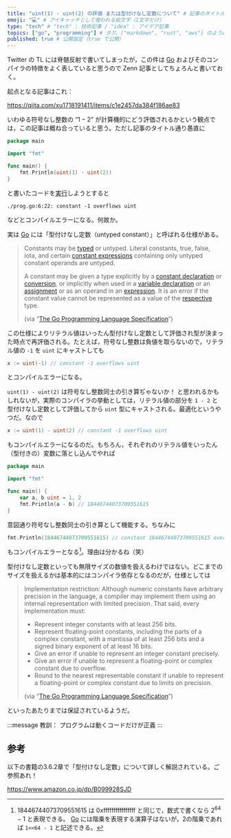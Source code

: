 ```yaml
---
title: "uint(1) - uint(2) の評価 または型付けなし定数について" # 記事のタイトル
emoji: "💻" # アイキャッチとして使われる絵文字（1文字だけ）
type: "tech" # "tech" : 技術記事 / "idea" : アイデア記事
topics: ["go", "programming"] # タグ。["markdown", "rust", "aws"] のように指定する
published: true # 公開設定（true で公開）
---
```


Twitter の TL には脊髄反射で書いてしまったが，この件は [Go] およびそのコンパイラの特徴をよく表していると思うので Zenn 記事としてちょろんと書いておく。

起点となる記事はこれ：

https://qiita.com/xu1718191411/items/c1e2457da384f186ae83

いわゆる符号なし整数の “$1-2$” が計算機的にどう評価されるかという観点では，この記事は概ね合っていると思う。ただし記事のタイトル通り愚直に

```go
package main

import "fmt"

func main() {
    fmt.Println(uint(1) - uint(2))
}
```

と書いたコードを[実行](https://play.golang.org/p/cfPxqIPfnY1)しようとすると

```
./prog.go:6:22: constant -1 overflows uint
```

などとコンパイルエラーになる。何故か。

実は [Go] には「型付けなし定数（untyped constant）」と呼ばれる仕様がある。

> Constants may be [typed](https://golang.org/ref/spec#Types) or untyped. Literal constants, true, false, iota, and certain [constant expressions](https://golang.org/ref/spec#Constant_expressions) containing only untyped constant operands are untyped. 
>
> A constant may be given a type explicitly by a [constant declaration](https://golang.org/ref/spec#Constant_declarations) or [conversion](https://golang.org/ref/spec#Conversions), or implicitly when used in a [variable declaration](https://golang.org/ref/spec#Variable_declarations) or an [assignment](https://golang.org/ref/spec#Assignments) or as an operand in an [expression](https://golang.org/ref/spec#Expressions). It is an error if the constant value cannot be represented as a value of the [respective](https://golang.org/ref/spec#Representability) type.
>
> (via “[The Go Programming Language Specification](https://golang.org/ref/spec)”)

この仕様によりリテラル値はいったん型付けなし定数として評価され型が決まった時点で再評価される。たとえば，符号なし整数は負値を取らないので，リテラル値の `-1` を `uint` にキャストしても

```go
x := uint(-1) // constant -1 overflows uint
```

とコンパイルエラーになる。

`uint(1) - uint(2)` は符号なし整数同士の引き算ぢゃないか！ と思われるかもしれないが，実際のコンパイラの挙動としては，リテラル値の部分を `1 - 2` と型付けなし定数として評価してから `uint` 型にキャストされる。最適化というやつだ。なので

```go
x := uint(1) - uint(2) // constant -1 overflows uint
```

もコンパイルエラーになるのだ。もちろん，それぞれのリテラル値をいったん（型付きの）変数に落とし込んでやれば

```go
package main

import "fmt"

func main() {
    var a, b uint = 1, 2
    fmt.Println(a - b) // 18446744073709551615
}
```

意図通り符号なし整数同士の引き算として機能する。ちなみに

```go
fmt.Println(18446744073709551615) // constant 18446744073709551615 overflows int
```

もコンパイルエラーとなる[^max64]。理由は分かるね（笑）

[^max64]: 18446744073709551615 は 0xffffffffffffffff と同じで，数式で書くなら $2^{64}-1$ と表現できる。 [Go] には階乗を表現する演算子はないが，2の階乗であれば `1<<64 - 1` と記述できる。

型付けなし定数といっても無限サイズの数値を扱えるわけではない。どこまでのサイズを扱えるかは基本的にはコンパイラ依存となるのだが，仕様としては

> Implementation restriction: Although numeric constants have arbitrary precision in the language, a compiler may implement them using an internal representation with limited precision. That said, every implementation must: 
> 
> - Represent integer constants with at least 256 bits.
> - Represent floating-point constants, including the parts of a complex constant, with a mantissa of at least 256 bits and a signed binary exponent of at least 16 bits.
> - Give an error if unable to represent an integer constant precisely.
> - Give an error if unable to represent a floating-point or complex constant due to overflow.
> - Round to the nearest representable constant if unable to represent a floating-point or complex constant due to limits on precision.
>
> (via “[The Go Programming Language Specification](https://golang.org/ref/spec)”)

といったあたりまでは保証されているようだ。

:::message
教訓： プログラムは動くコードだけが正義
:::

## 参考

以下の書籍の3.6.2章で「型付けなし定数」について詳しく解説されている。ご参照あれ！

https://www.amazon.co.jp/dp/B099928SJD

[Go]: https://golang.org/ "The Go Programming Language"
<!-- eof -->
